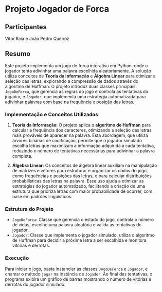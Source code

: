 
# Projeto Jogador de Forca

## Participantes
Vitor Raia e João Pedro Queiroz 

## Resumo

Este projeto implementa um jogo de forca interativo em Python, onde o jogador tenta adivinhar uma palavra escolhida aleatoriamente. A solução utiliza conceitos de **Teoria da Informação** e **Álgebra Linear** para otimizar a seleção das letras, explorando a compressão de dados através do algoritmo de Huffman. O projeto introduz duas classes principais: `JogoDeForca`, que gerencia as regras do jogo e controla as tentativas do jogador, e `Jogador`, que implementa uma estratégia automatizada para adivinhar palavras com base na frequência e posição das letras.

### Implementação e Conceitos Utilizados

1. **Teoria da Informação**: O projeto aplica o **algoritmo de Huffman** para calcular a frequência dos caracteres, otimizando a seleção das letras mais prováveis de aparecer na palavra. Esta abordagem, que utiliza árvores binárias de codificação, permite que o jogador simulado escolha letras que maximizam a informação adquirida a cada tentativa, reduzindo o número de tentativas necessárias para adivinhar a palavra completa.

2. **Álgebra Linear**: Os conceitos de álgebra linear auxiliam na manipulação de matrizes e vetores para estruturar e organizar os dados do jogo, como frequências e posições das letras, e para calcular distribuições probabilísticas das letras na palavra. Esse uso ajuda a otimizar as estratégias do jogador automatizado, facilitando a criação de uma estrutura que prioriza letras com maior probabilidade de ocorrer, com base em padrões linguísticos.

### Estrutura do Projeto

- `JogoDeForca`: Classe que gerencia o estado do jogo, controla o número de vidas, escolhe uma palavra aleatória e valida as tentativas do jogador.
- `Jogador`: Classe que implementa o jogador simulado, utiliza o algoritmo de Huffman para decidir a próxima letra a ser escolhida e monitora vitórias e derrotas.

### Execução

Para iniciar o jogo, basta instanciar as classes `JogoDeForca` e `Jogador`, e chamar o método `jogar` na instância de `Jogador`. Ao final das tentativas, o programa exibirá um gráfico de barras mostrando o número de vitórias e derrotas do jogador simulado.

